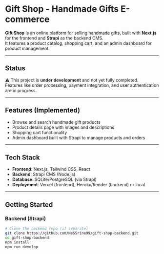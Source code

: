 #  Gift Shop - Handmade Gifts E-commerce

**Gift Shop** is an online platform for selling handmade gifts, built with **Next.js** for the frontend and **Strapi** as the backend CMS.  
It features a product catalog, shopping cart, and an admin dashboard for product management.

---

##  Status

⚠ This project is **under development** and not yet fully completed.  
Features like order processing, payment integration, and user authentication are in progress.

---

##  Features (Implemented)

- Browse and search handmade gift products  
- Product details page with images and descriptions  
- Shopping cart functionality  
- Admin dashboard built with Strapi to manage products and orders  

---

##  Tech Stack

- **Frontend**: Next.js, Tailwind CSS, React  
- **Backend**: Strapi CMS (Node.js)  
- **Database**: SQLite/PostgreSQL (via Strapi)  
- **Deployment**: Vercel (frontend), Heroku/Render (backend) or local

---

##  Getting Started

### Backend (Strapi)

```bash
# Clone the backend repo (if separate)
git clone https://github.com/NeSSrine99/gift-shop-backend.git
cd gift-shop-backend
npm install
npm run develop
